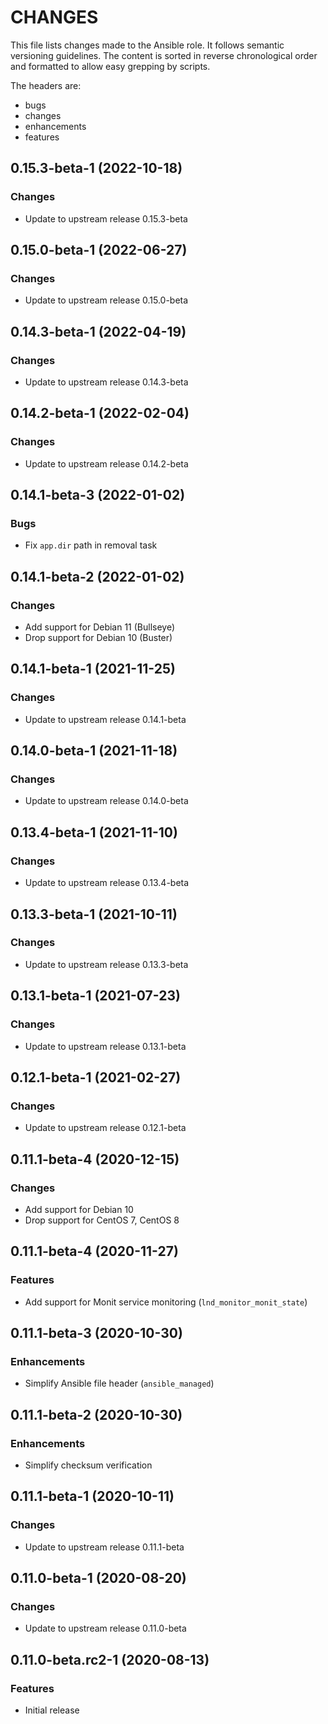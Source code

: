 # CHANGES

This file lists changes made to the Ansible role. It follows semantic versioning
guidelines. The content is sorted in reverse chronological order and formatted
to allow easy grepping by scripts.

The headers are:
- bugs
- changes
- enhancements
- features

## 0.15.3-beta-1 (2022-10-18)

### Changes

- Update to upstream release 0.15.3-beta

## 0.15.0-beta-1 (2022-06-27)

### Changes

- Update to upstream release 0.15.0-beta

## 0.14.3-beta-1 (2022-04-19)

### Changes

- Update to upstream release 0.14.3-beta

## 0.14.2-beta-1 (2022-02-04)

### Changes

- Update to upstream release 0.14.2-beta

## 0.14.1-beta-3 (2022-01-02)

### Bugs

- Fix `app.dir` path in removal task

## 0.14.1-beta-2 (2022-01-02)

### Changes

- Add support for Debian 11 (Bullseye)
- Drop support for Debian 10 (Buster)

## 0.14.1-beta-1 (2021-11-25)

### Changes

- Update to upstream release 0.14.1-beta

## 0.14.0-beta-1 (2021-11-18)

### Changes

- Update to upstream release 0.14.0-beta

## 0.13.4-beta-1 (2021-11-10)

### Changes

- Update to upstream release 0.13.4-beta

## 0.13.3-beta-1 (2021-10-11)

### Changes

- Update to upstream release 0.13.3-beta

## 0.13.1-beta-1 (2021-07-23)

### Changes

- Update to upstream release 0.13.1-beta

## 0.12.1-beta-1 (2021-02-27)

### Changes

- Update to upstream release 0.12.1-beta

## 0.11.1-beta-4 (2020-12-15)

### Changes

- Add support for Debian 10
- Drop support for CentOS 7, CentOS 8

## 0.11.1-beta-4 (2020-11-27)

### Features

- Add support for Monit service monitoring (`lnd_monitor_monit_state`)

## 0.11.1-beta-3 (2020-10-30)

### Enhancements

- Simplify Ansible file header (`ansible_managed`)

## 0.11.1-beta-2 (2020-10-30)

### Enhancements

- Simplify checksum verification

## 0.11.1-beta-1 (2020-10-11)

### Changes

- Update to upstream release 0.11.1-beta

## 0.11.0-beta-1 (2020-08-20)

### Changes

- Update to upstream release 0.11.0-beta

## 0.11.0-beta.rc2-1 (2020-08-13)

### Features

- Initial release

